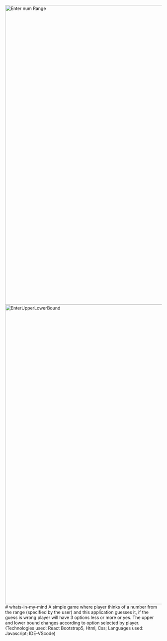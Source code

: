 <img width="960" alt="Enter num Range" src="https://user-images.githubusercontent.com/123541865/229595485-cdcbdaeb-10ad-42c1-a174-7cad165c5195.png">
<img width="960" alt="EnterUpperLowerBound" src="https://user-images.githubusercontent.com/123541865/229595512-f698faea-0b4a-4e88-aa9e-4b7afb119f37.png">
# whats-in-my-mind
A simple game where player thinks of a number from the range (specified by the user) 
and this application guesses it, if the guess is wrong player will have 3 options less or more or yes. 
The upper and lower bound changes according to option selected by player.
(Technologies used: React Bootstrap5, Html, Css; Languages used: Javascript; IDE-VScode)
